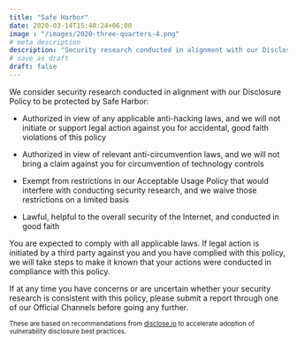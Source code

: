 ```yaml
---
title: "Safe Harbor"
date: 2020-03-14T15:40:24+06:00
image : "/images/2020-three-quarters-4.png"
# meta description
description: "Security research conducted in alignment with our Disclosure Policy to be protected by Safe Harbor"
# save as draft
draft: false
---
```


We consider security research conducted in alignment with our Disclosure Policy to be protected by Safe Harbor:

  - Authorized in view of any applicable anti-hacking laws, and we will not initiate or support legal action against you for accidental, good faith violations of this policy

  - Authorized in view of relevant anti-circumvention laws, and we will not bring a claim against you for circumvention of technology controls

  - Exempt from restrictions in our Acceptable Usage Policy that would interfere with conducting security research, and we waive those restrictions on a limited basis
  
  - Lawful, helpful to the overall security of the Internet, and conducted in good faith

You are expected to comply with all applicable laws. If legal action is initiated by a third party against you and you have complied with this policy, we will take steps to make it known that your actions were conducted in compliance with this policy.</p>

If at any time you have concerns or are uncertain whether your security research is consistent with this policy, please submit a report through one of our Official Channels before going any further.

<small>These are based on recommendations from [disclose.io](https://disclose.io) to accelerate adoption of vulnerability disclosure best practices.</small>
